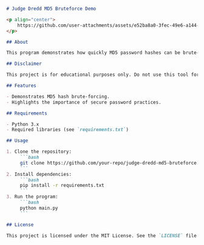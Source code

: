 ```markdown
# Judge Dredd MD5 Bruteforce Demo

<p align="center">
    https://github.com/user-attachments/assets/e52ba8a0-3fec-49e6-a144-4c417e25b596
</p>

## About

This program demonstrates how quickly MD5 password hashes can be brute-forced. It is designed for educational purposes to highlight the importance of using strong, secure hashing algorithms and passwords.

## Disclaimer

This project is for educational purposes only. Do not use this tool for malicious purposes. Always ensure you have proper authorization before testing the security of any system.

## Features

- Demonstrates MD5 hash brute-forcing.
- Highlights the importance of secure password practices.

## Requirements

- Python 3.x
- Required libraries (see `requirements.txt`)

## Usage

1. Clone the repository:
     ```bash
     git clone https://github.com/your-repo/judge-dredd-md5-bruteforce.git
     ```
2. Install dependencies:
     ```bash
     pip install -r requirements.txt
     ```
3. Run the program:
     ```bash
     python main.py
     ```

## License

This project is licensed under the MIT License. See the `LICENSE` file for details.
```  
